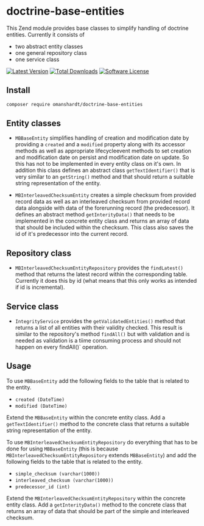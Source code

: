 # doctrine-base-entities

This Zend module provides base classes to simplify handling of doctrine entities. Currently it consists of

- two abstract entity classes
- one general repository class
- one service class

[![Latest Version](https://img.shields.io/github/release/omanshardt/doctrine-base-entities.svg?style=flat-square)](https://github.com/omanshardt/doctrine-base-entities/releases) [![Total Downloads](https://img.shields.io/packagist/dt/omanshardt/doctrine-base-entities.svg?style=flat-square)](https://packagist.org/packages/omanshardt/doctrine-base-entities) [![Software License](https://img.shields.io/badge/license-MIT-brightgreen.svg?style=flat-square)](LICENSE.md)

Install
-------
```bash
composer require omanshardt/doctrine-base-entities
```

## Entity classes

- `MBBaseEntity` simplifies handling of creation and modification date by providing a `created` and a `modified` property along with its accessor methods as well as appropriate lifecycleevent methods to set creation and modification date on persist and modification date on update. So this has not to be implemented in every entity class on it's own.
In addition this class defines an abstract class `getTextIdentifier()` that is very similar to an `getString()` method and that should return a suitable string representation of the entity.

- `MBInterleavedChecksumEntity` creates a simple checksum from provided record data as well as an interleaved checksum from provided record data alongside with data of the forerunning record (the predecessor). It defines an abstract method `getInterityData()` that needs to be implemented in the concrete entity class and returns an array of data that should be included within the checksum. This class also saves the id of it's predecessor into the current record.

## Repository class
- `MBInterleavedChecksumEntityRepository` provides the `findLatest()` method that returns the latest record within the corresponding table. Currently it does this by id (what means that this only works as intended if id is incremental).

## Service class

- `IntegrityService` provides the `getValidatedEntities()` method that returns a list of all entities with their validity checked. This result is similar to the repository's method `findAll()` but with validation and is needed as validation is a tiime consuming process and should not happen on every findAll()` operation.

## Usage
To use `MBBaseEntity` add the following fields to the table that is related to the entity.

- `created (DateTime)`
- `modified (DateTime)`

Extend the `MBBaseEntity` within the concrete entity class. Add a `getTextIdentifier()` method to the concrete class that returns a suitable string representation of the entity.

To use `MBInterleavedChecksumEntityRepository` do everything that has to be done for using `MBBaseEntity` (this is because `MBInterleavedChecksumEntityRepository` extends `MBBaseEntity`) and add the following fields to the table that is related to the entity.

- `simple_checksum (varchar(1000))`
- `interleaved_checksum (varchar(1000))`
- `predecessor_id (int)`

Extend the `MBInterleavedChecksumEntityRepository` within the concrete entity class. Add a `getInterityData()` method to the concrete class that returns an array of data that should be part of the simple and interleaved checksum.